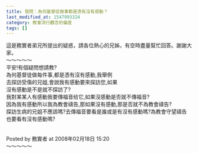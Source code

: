 ```yaml
---
title: 發問：為何基督徒做事都是憑有沒有感動？
last_modified_at: 1547993324
category: 教會流行觀念的偏差
tags: []
---
```


這是務實者弟兄所提出的疑惑，請各位熱心的兄姊，有空時盡量幫忙回答。謝謝大家。<br><!--more-->～～～～～<br>平安!有個疑問想請教?<br>為何基督徒做每件事,都是憑有沒有感動,我舉例<br>去探訪受傷的兄姐,會說我有感動要來探訪您,如果<br>沒有感動是不是就不探訪了?<br>我對某某人有感動我要傳福音给它,如果沒感動是否就不傳福音?<br>因為我有感動所以我為教會禱告,那如果沒有感動,那是否就不為教會禱告?<br>探訪生病的兄姐不應該嗎?去傳福音要看是誰或是有沒有感動嗎?為教會守望禱告也要看有沒有感動嗎?<br><br><br>Posted by 務實者 at 2008年02月18日 15:20 <br>～～～～～
